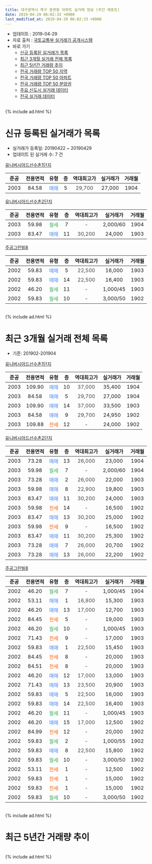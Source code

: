```yaml
---
title: 대구광역시 북구 동변동 아파트 실거래 정보 (주간 레포트)
date: 2019-04-29 06:02:33 +0900
last_modified_at: 2019-04-29 06:02:33 +0900
---
```


* 업데이트 : 2019-04-29
* 자료 출처 : [국토교통부 실거래가 공개시스템](http://rt.molit.go.kr)
* 바로 가기
    * [신규 등록된 실거래가 목록](#신규-등록된-실거래가-목록)
    * [최근 3개월 실거래 전체 목록](#최근-3개월-실거래-전체-목록)
    * [최근 5년간 거래량 추이](#최근-5년간-거래량-추이)
    * [전국 거래량 TOP 50 지역](https://inasie.github.io/apt-trade-info/최근-3개월-전국에서-가장-거래가-많이-발생한-지역)
    * [전국 거래량 TOP 50 아파트](https://inasie.github.io/apt-trade-info/최근-3개월-전국에서-가장-거래가-많이-발생한-아파트)
    * [전국 거래량 TOP 50 분양권](https://inasie.github.io/apt-trade-info/최근-3개월-전국에서-가장-거래가-많이-발생한-분양권)
    * [주요 신도시 실거래 데이터](https://inasie.github.io/apt-trade-info/주요-신도시)
    * [전국 실거래 데이터](https://inasie.github.io/apt-trade-info/전국)
<br>
{% include ad.html %}
<br>

# 신규 등록된 실거래가 목록
* 실거래가 등록일: 20190422 ~ 20190429
* 업데이트 된 실거래 수: 7 건


[유니버시아드선수촌1단지](https://search.naver.com/search.naver?query=%EB%8C%80%EA%B5%AC%EA%B4%91%EC%97%AD%EC%8B%9C+%EB%B6%81%EA%B5%AC+%EB%8F%99%EB%B3%80%EB%8F%99+%EC%9C%A0%EB%8B%88%EB%B2%84%EC%8B%9C%EC%95%84%EB%93%9C%EC%84%A0%EC%88%98%EC%B4%8C1%EB%8B%A8%EC%A7%80)

|준공|전용면적|유형|층|역대최고가|실거래가|거래월|
|:---:|:---:|:---:|:---:|:---:|:---:|:---:|
|2003|84.58|<span style="color:#4285f3">매매</span>|5|<span style="color:#444444">29,700</span>|27,000|1904|

[유니버시아드선수촌2단지](https://search.naver.com/search.naver?query=%EB%8C%80%EA%B5%AC%EA%B4%91%EC%97%AD%EC%8B%9C+%EB%B6%81%EA%B5%AC+%EB%8F%99%EB%B3%80%EB%8F%99+%EC%9C%A0%EB%8B%88%EB%B2%84%EC%8B%9C%EC%95%84%EB%93%9C%EC%84%A0%EC%88%98%EC%B4%8C2%EB%8B%A8%EC%A7%80)

|준공|전용면적|유형|층|역대최고가|실거래가|거래월|
|:---:|:---:|:---:|:---:|:---:|:---:|:---:|
|2003|59.98|<span style="color:#34a853">월세</span>|7|<span style="color:#444444">-</span>|2,000/60|1904|
|2003|83.47|<span style="color:#4285f3">매매</span>|11|<span style="color:#444444">30,200</span>|24,000|1903|

[주공그린빌8](https://search.naver.com/search.naver?query=%EB%8C%80%EA%B5%AC%EA%B4%91%EC%97%AD%EC%8B%9C+%EB%B6%81%EA%B5%AC+%EB%8F%99%EB%B3%80%EB%8F%99+%EC%A3%BC%EA%B3%B5%EA%B7%B8%EB%A6%B0%EB%B9%8C8)

|준공|전용면적|유형|층|역대최고가|실거래가|거래월|
|:---:|:---:|:---:|:---:|:---:|:---:|:---:|
|2002|59.83|<span style="color:#4285f3">매매</span>|5|<span style="color:#444444">22,500</span>|16,000|1903|
|2002|59.83|<span style="color:#4285f3">매매</span>|14|<span style="color:#444444">22,500</span>|16,400|1903|
|2002|46.20|<span style="color:#34a853">월세</span>|11|<span style="color:#444444">-</span>|1,000/45|1903|
|2002|59.83|<span style="color:#34a853">월세</span>|10|<span style="color:#444444">-</span>|3,000/50|1902|


<br>
{% include ad.html %}
<br>

# 최근 3개월 실거래 전체 목록
* 기준: 201902-201904


[유니버시아드선수촌1단지](https://search.naver.com/search.naver?query=%EB%8C%80%EA%B5%AC%EA%B4%91%EC%97%AD%EC%8B%9C+%EB%B6%81%EA%B5%AC+%EB%8F%99%EB%B3%80%EB%8F%99+%EC%9C%A0%EB%8B%88%EB%B2%84%EC%8B%9C%EC%95%84%EB%93%9C%EC%84%A0%EC%88%98%EC%B4%8C1%EB%8B%A8%EC%A7%80)

|준공|전용면적|유형|층|역대최고가|실거래가|거래월|
|:---:|:---:|:---:|:---:|:---:|:---:|:---:|
|2003|109.90|<span style="color:#4285f3">매매</span>|10|<span style="color:#444444">37,000</span>|35,400|1904|
|2003|84.58|<span style="color:#4285f3">매매</span>|5|<span style="color:#444444">29,700</span>|27,000|1904|
|2003|109.90|<span style="color:#4285f3">매매</span>|14|<span style="color:#444444">37,000</span>|33,500|1903|
|2003|84.58|<span style="color:#4285f3">매매</span>|9|<span style="color:#444444">29,700</span>|24,950|1902|
|2003|109.88|<span style="color:#ff5a00">전세</span>|12|<span style="color:#444444">-</span>|24,000|1902|

[유니버시아드선수촌2단지](https://search.naver.com/search.naver?query=%EB%8C%80%EA%B5%AC%EA%B4%91%EC%97%AD%EC%8B%9C+%EB%B6%81%EA%B5%AC+%EB%8F%99%EB%B3%80%EB%8F%99+%EC%9C%A0%EB%8B%88%EB%B2%84%EC%8B%9C%EC%95%84%EB%93%9C%EC%84%A0%EC%88%98%EC%B4%8C2%EB%8B%A8%EC%A7%80)

|준공|전용면적|유형|층|역대최고가|실거래가|거래월|
|:---:|:---:|:---:|:---:|:---:|:---:|:---:|
|2003|73.28|<span style="color:#4285f3">매매</span>|13|<span style="color:#444444">26,000</span>|23,000|1904|
|2003|59.98|<span style="color:#34a853">월세</span>|7|<span style="color:#444444">-</span>|2,000/60|1904|
|2003|73.28|<span style="color:#4285f3">매매</span>|2|<span style="color:#444444">26,000</span>|22,000|1903|
|2003|59.98|<span style="color:#4285f3">매매</span>|8|<span style="color:#444444">22,900</span>|19,800|1903|
|2003|83.47|<span style="color:#4285f3">매매</span>|11|<span style="color:#444444">30,200</span>|24,000|1903|
|2003|59.98|<span style="color:#ff5a00">전세</span>|14|<span style="color:#444444">-</span>|16,500|1902|
|2003|83.47|<span style="color:#4285f3">매매</span>|13|<span style="color:#444444">30,200</span>|25,000|1902|
|2003|59.98|<span style="color:#ff5a00">전세</span>|9|<span style="color:#444444">-</span>|16,500|1902|
|2003|83.47|<span style="color:#4285f3">매매</span>|11|<span style="color:#444444">30,200</span>|25,300|1902|
|2003|73.28|<span style="color:#4285f3">매매</span>|7|<span style="color:#444444">26,000</span>|20,700|1902|
|2003|73.28|<span style="color:#4285f3">매매</span>|13|<span style="color:#444444">26,000</span>|22,200|1902|

[주공그린빌8](https://search.naver.com/search.naver?query=%EB%8C%80%EA%B5%AC%EA%B4%91%EC%97%AD%EC%8B%9C+%EB%B6%81%EA%B5%AC+%EB%8F%99%EB%B3%80%EB%8F%99+%EC%A3%BC%EA%B3%B5%EA%B7%B8%EB%A6%B0%EB%B9%8C8)

|준공|전용면적|유형|층|역대최고가|실거래가|거래월|
|:---:|:---:|:---:|:---:|:---:|:---:|:---:|
|2002|46.20|<span style="color:#34a853">월세</span>|7|<span style="color:#444444">-</span>|1,000/45|1904|
|2002|53.11|<span style="color:#4285f3">매매</span>|1|<span style="color:#444444">16,800</span>|15,300|1903|
|2002|46.20|<span style="color:#4285f3">매매</span>|13|<span style="color:#444444">17,000</span>|12,700|1903|
|2002|84.45|<span style="color:#ff5a00">전세</span>|5|<span style="color:#444444">-</span>|19,000|1903|
|2002|46.20|<span style="color:#34a853">월세</span>|10|<span style="color:#444444">-</span>|1,000/45|1903|
|2002|71.43|<span style="color:#ff5a00">전세</span>|9|<span style="color:#444444">-</span>|17,000|1903|
|2002|59.83|<span style="color:#4285f3">매매</span>|1|<span style="color:#444444">22,500</span>|15,450|1903|
|2002|84.45|<span style="color:#ff5a00">전세</span>|8|<span style="color:#444444">-</span>|20,000|1903|
|2002|84.51|<span style="color:#ff5a00">전세</span>|8|<span style="color:#444444">-</span>|20,000|1903|
|2002|46.20|<span style="color:#4285f3">매매</span>|12|<span style="color:#444444">17,000</span>|13,000|1903|
|2002|71.43|<span style="color:#4285f3">매매</span>|13|<span style="color:#444444">23,500</span>|20,900|1903|
|2002|59.83|<span style="color:#4285f3">매매</span>|5|<span style="color:#444444">22,500</span>|16,000|1903|
|2002|59.83|<span style="color:#4285f3">매매</span>|14|<span style="color:#444444">22,500</span>|16,400|1903|
|2002|46.20|<span style="color:#34a853">월세</span>|11|<span style="color:#444444">-</span>|1,000/45|1903|
|2002|46.20|<span style="color:#4285f3">매매</span>|15|<span style="color:#444444">17,000</span>|12,500|1902|
|2002|84.99|<span style="color:#ff5a00">전세</span>|12|<span style="color:#444444">-</span>|20,000|1902|
|2002|59.83|<span style="color:#34a853">월세</span>|2|<span style="color:#444444">-</span>|1,000/55|1902|
|2002|59.83|<span style="color:#4285f3">매매</span>|8|<span style="color:#444444">22,500</span>|15,800|1902|
|2002|59.83|<span style="color:#34a853">월세</span>|10|<span style="color:#444444">-</span>|3,000/50|1902|
|2002|53.11|<span style="color:#ff5a00">전세</span>|1|<span style="color:#444444">-</span>|12,500|1902|
|2002|59.83|<span style="color:#ff5a00">전세</span>|1|<span style="color:#444444">-</span>|15,000|1902|
|2002|59.83|<span style="color:#ff5a00">전세</span>|1|<span style="color:#444444">-</span>|15,000|1902|
|2002|59.83|<span style="color:#34a853">월세</span>|10|<span style="color:#444444">-</span>|3,000/50|1902|


<br>
{% include ad.html %}
<br>

# 최근 5년간 거래량 추이


<div style="width:100%;">
    <canvas id="deal_progress" height="200"></canvas>
</div>

<script>
new Chart(document.getElementById("deal_progress"), {
    type: 'line',
    data: {
        labels: ['201404','201405','201406','201407','201408','201409','201410','201411','201412','201501','201502','201503','201504','201505','201506','201507','201508','201509','201510','201511','201512','201601','201602','201603','201604','201605','201606','201607','201608','201609','201610','201611','201612','201701','201702','201703','201704','201705','201706','201707','201708','201709','201710','201711','201712','201801','201802','201803','201804','201805','201806','201807','201808','201809','201810','201811','201812','201901','201902','201903','201904'],
        datasets: [{
            label: '매매',
            pointRadius: 1,
            data: [15, 13, 24, 29, 32, 25, 31, 26, 19, 27, 19, 33, 22, 15, 22, 21, 21, 17, 8, 14, 7, 7, 13, 10, 18, 8, 7, 7, 8, 16, 14, 18, 9, 12, 20, 10, 11, 12, 9, 11, 20, 21, 14, 4, 11, 21, 8, 22, 11, 16, 15, 11, 11, 14, 10, 15, 10, 8, 7, 11, 3],
            borderColor: "rgba(255, 201, 14, 1)",
            backgroundColor: "rgba(255, 201, 14, 0.5)",
            fill: false,
            lineTension: 0
        },{
            label: '전월세',
            pointRadius: 1,
            data: [7, 7, 4, 5, 13, 12, 5, 13, 6, 5, 6, 9, 8, 7, 13, 11, 11, 8, 16, 5, 5, 12, 15, 12, 9, 1, 9, 14, 4, 6, 11, 7, 9, 8, 8, 4, 5, 6, 6, 8, 6, 6, 7, 10, 6, 15, 7, 11, 15, 13, 10, 11, 4, 6, 11, 6, 6, 6, 10, 6, 2],
            borderColor: "rgba(0, 141, 185, 1)",
            backgroundColor: "rgba(0, 141, 185, 0.5)",
            fill: false,
            lineTension: 0
        }
        ]
    },
    options: {
        responsive: true,
        title: {
            display: false
        },
        tooltips: {
            mode: 'index',
            intersect: false
        },
        hover: {
            mode: 'nearest',
            intersect: true
        },
        scales: {
            xAxes: [{
                display: true,
                scaleLabel: {
                    display: true,
                    labelString: '년/월'
                }
            }],
            yAxes: [{
                display: true,
                ticks: {
                    suggestedMin: 0,
                },
                scaleLabel: {
                    display: true,
                    labelString: '실거래 수'
                }
            }]
        }
    }
});

</script>


<br>
{% include ad.html %}
<br>


